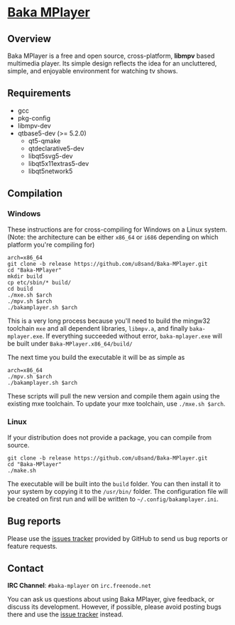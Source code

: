 ﻿# [Baka MPlayer](http://bakamplayer.u8sand.net)

## Overview

Baka MPlayer is a free and open source, cross-platform, **libmpv** based multimedia player.
Its simple design reflects the idea for an uncluttered, simple, and enjoyable environment for watching tv shows.

## Requirements

* gcc
* pkg-config
* libmpv-dev
* qtbase5-dev (>= 5.2.0)
  * qt5-qmake
  * qtdeclarative5-dev
  * libqt5svg5-dev
  * libqt5x11extras5-dev
  * libqt5network5

## Compilation

### Windows

These instructions are for cross-compiling for Windows on a Linux system. (Note: the architecture can be either `x86_64` or `i686` depending on which platform you're compiling for)

	arch=x86_64
	git clone -b release https://github.com/u8sand/Baka-MPlayer.git
	cd "Baka-MPlayer"
	mkdir build
	cp etc/sbin/* build/
	cd build
	./mxe.sh $arch
	./mpv.sh $arch
	./bakamplayer.sh $arch

This is a very long process because you'll need to build the mingw32 toolchain `mxe` and all dependent libraries, `libmpv.a`, and finally `baka-mplayer.exe`. If everything succeeded without error, `baka-mplayer.exe` will be built under `Baka-MPlayer.x86_64/build/`

The next time you build the executable it will be as simple as

	arch=x86_64
	./mpv.sh $arch
	./bakamplayer.sh $arch

These scripts will pull the new version and compile them again using the existing mxe toolchain. To update your mxe toolchain, use `./mxe.sh $arch`.

### Linux

If your distribution does not provide a package, you can compile from source.

	git clone -b release https://github.com/u8sand/Baka-MPlayer.git
	cd "Baka-MPlayer"
	./make.sh

The executable will be built into the `build` folder. You can then install it to your system by copying it to the `/usr/bin/` folder. The configuration file will be created on first run and will be written to `~/.config/bakamplayer.ini`.

## Bug reports

Please use the [issues tracker](https://github.com/u8sand/Baka-MPlayer/issues) provided by GitHub to send us bug reports or feature requests.

## Contact

**IRC Channel**: `#baka-mplayer` on `irc.freenode.net`

You can ask us questions about using Baka MPlayer, give feedback, or discuss its development.
However, if possible, please avoid posting bugs there and use the [issue tracker](https://github.com/u8sand/Baka-MPlayer/issues) instead.
